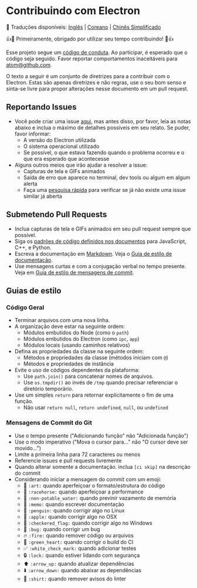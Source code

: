 # Contribuindo com Electron

:memo: Traduções disponíveis: [Inglês](https://github.com/electron/electron/tree/master/CONTRIBUTING.md) | [Coreano](https://github.com/electron/electron/tree/master/docs-translations/ko-KR/project/CONTRIBUTING.md) | [Chinês Simplificado](https://github.com/electron/electron/tree/master/docs-translations/zh-CN/project/CONTRIBUTING.md)

:+1::tada: Primeiramente, obrigado por utilizar seu tempo contribuindo! :tada::+1:

Esse projeto segue um [código de conduta](CODE_OF_CONDUCT.md).
Ao participar, é esperado que o código seja seguido. Favor reportar comportamentos inaceitáveis para atom@github.com.

O texto a seguir é um conjunto de diretrizes para a contribuir com o Electron.
Estas são apenas diretrizes e não regras, use o seu bom senso e sinta-se livre para propor alterações nesse documento em um pull request.

## Reportando Issues

* Você pode criar uma issue [aqui](https://github.com/electron/electron/issues/new),
mas antes disso, por favor, leia as notas abaixo e inclua o máximo de detalhes possíveis em seu relato. Se puder, favor informar:
  * A versão do Electron utilizada
  * O sistema operacional utilizado
  * Se possível, o que estava fazendo quando o problema ocorreu e o que era esperado que acontecesse
* Alguns outros meios que irão ajudar a resolver a issue:
  * Capturas de tela e GIFs animados
  * Saída de erro que aparece no terminal, dev tools ou algum em algum alerta
  * Faça uma [pesquisa rápida](https://github.com/electron/electron/issues?utf8=✓&q=is%3Aissue+)
  para verificar se já não existe uma issue similar já aberta

## Submetendo Pull Requests

* Inclua capturas de tela e GIFs animados em seu pull request sempre que possível.
* Siga os [padrões de código definidos nos documentos](/docs/development/coding-style.md) para JavaScript, C++, e Python.
* Escreva a documentação em [Markdown](https://daringfireball.net/projects/markdown).
  Veja o [Guia de estilo de documentação](/docs/styleguide.md).
* Use mensagens curtas e com a conjugação verbal no tempo presente. Veja em [Guia de estilo de mensagens de commit](#git-commit-messages).

## Guias de estilo

### Código Geral

* Terminar arquivos com uma nova linha.
* A organização deve estar na seguinte ordem:
  * Módulos embutidos do Node (como o `path`)
  * Módulos embutidos do Electron (como `ipc`, `app`)
  * Módulos locais (usando caminhos relativos)
* Defina as propriedades da classe na seguinte ordem:
  * Métodos e propriedades da classe (métodos iniciam com `@`)
  * Métodos e propriedades de instância
* Evite o uso de códigos dependentes da plataforma:
  * Use `path.join()` para concatenar nomes de arquivos.
  * Use `os.tmpdir()` ao invés de `/tmp` quando precisar referenciar o diretório temporário.
* Use um simples `return` para retornar explícitamente o fim de uma função.
  * Não usar `return null`, `return undefined`, `null`, ou `undefined`

### Mensagens de Commit do Git

* Use o tempo presente ("Adicionando função" não "Adicionada função")
* Use o modo imperativo ("Mova o cursor para..." não "O cursor deve ser movido...")
* Limite a primeira linha para 72 caracteres ou menos
* Referencie issues e pull requests livremente
* Quando alterar somente a documentação. inclua `[ci skip]` na descrição do commit
* Considerando iniciar a mensagem do commit com um emoji:
  * :art: `:art:` quando aperfeiçoar o formato/estrutura do código
  * :racehorse: `:racehorse:` quando aperfeiçoar a performance
  * :non-potable_water: `:non-potable_water:` quando previnir vazamento de memória
  * :memo: `:memo:` quando escrever documentação
  * :penguin: `:penguin:` quando corrigir algo no Linux
  * :apple: `:apple:` quando corrigir algo no OSX
  * :checkered_flag: `:checkered_flag:` quando corrigir algo no Windows
  * :bug: `:bug:` quando corrigir um bug
  * :fire: `:fire:` quando remover código ou arquivos
  * :green_heart: `:green_heart:` quando corrigir o build do CI
  * :white_check_mark: `:white_check_mark:` quando adicionar testes
  * :lock: `:lock:` quando estiver lidando com segurança
  * :arrow_up: `:arrow_up:` quando atualizar dependências
  * :arrow_down: `:arrow_down:` quando abaixar as dependências
  * :shirt: `:shirt:` quando remover avisos do linter

